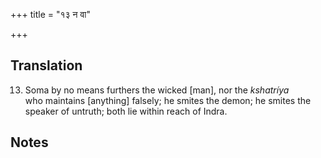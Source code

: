 +++
title = "१३ न वा"

+++
## Translation
13. Soma by no means furthers the wicked \[man\], nor the *kshatríya*  
who maintains \[anything\] falsely; he smites the demon; he smites the  
speaker of untruth; both lie within reach of Indra.

## Notes

